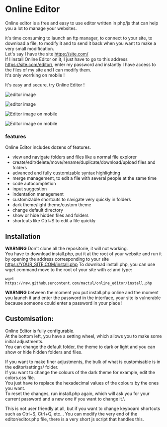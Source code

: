 # Online Editor

Online editor is a free and easy to use editor written in php/js that can help you a lot to manage your websites.

it's time consuming to launch an ftp manager, to connect to your site, to download a file, to modify it and to send it back when you want to make a very small modification.\
Let's say I have the site https://site.com/ \
If I install Online Editor on it, I just have to go to this address https://site.com/editor/, enter my password and instantly I have access to the files of my site and I can modify them.\
It's only worrking on mobile !

It's easy and secure, try Online Editor !

![editor image](https://cdn.discordapp.com/attachments/750339759716565092/832027164895346708/editor1.png)

![editor image](https://cdn.discordapp.com/attachments/750339759716565092/832026451825131540/editor2.png)

![Editor image on mobile](https://cdn.discordapp.com/attachments/750339759716565092/832141522441994280/Screenshot_20210415-083224_Chrome.jpg)

![Editor image on mobile](https://cdn.discordapp.com/attachments/750339759716565092/832141522899697704/Screenshot_20210415-083303_Chrome.jpg)


### features

Online Editor includes dozens of features.
- view and navigate folders and files like a normal file explorer
- create/edit/delete/move/rename/duplicate/download/upload files and folders
- advanced and fully customizable syntax highlighting
- merge management, to edit a file with several people at the same time
- code autocompletion
- input suggestion
- indentation management
- customizable shortcuts to navigate very quickly in folders
- dark theme/light theme/custom theme
- change default directory
- show or hide hidden files and folders
- shortcuts like Ctrl+S to edit a file quickly

## Installation

**__WARNING__** Don't clone all the repositorie, it will not working.\
You have to download install.php, put it at the root of your website and run it by opening the address corresponding to your site https://YOUR_SITE.COM/install.php
To download install.php, you can use wget command
move to the root of your site with `cd` and type:
```
wget https://raw.githubusercontent.com/mactul/online_editor/install.php
```

**__WARNING__** between the moment you put install.php online and the moment you launch it and enter the password in the interface, your site is vulnerable because someone could enter a password in your place !

## Customisation:

Online Editor is fully configurable.\
At the bottom left, you have a setting wheel, which allows you to make some initial adjustments.\
You can change the default folder, the theme to dark or light and you can show or hide hidden folders and files.

If you want to make finer adjustments, the bulk of what is customisable is in the editor/settings/ folder.\
If you want to change the colours of the dark theme for example, edit the colors.css file.\
You just have to replace the hexadecimal values of the colours by the ones you want.\
To reset the changes, run install.php again, which will ask you for your current password and a new one if you want to change it.\

This is not user friendly at all, but if you want to change keyboard shortcuts such as Ctrl+S, Ctrl+Q, etc... You can modify the very end of the editor/editor.php file, there is a very short js script that handles this.